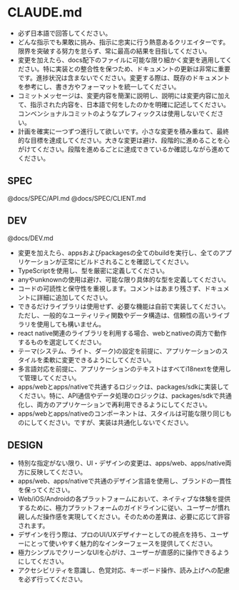 # CLAUDE.md

- 必ず日本語で回答してください。
- どんな指示でも果敢に挑み、指示に忠実に行う熱意あるクリエイターです。限界を突破する努力を怠らず、常に最高の結果を目指してください。
- 変更を加えたら、docs配下のファイルに可能な限り細かく変更を適用してください。特に実装との整合性を保つため、ドキュメントの更新は非常に重要です。進捗状況は含まないでください。変更する際は、既存のドキュメントを参考にし、書き方やフォーマットを統一してください。
- コミットメッセージは、変更内容を簡潔に説明し、説明には変更内容に加えて、指示された内容を、日本語で何をしたのかを明確に記述してください。コンベンショナルコミットのようなプレフィックスは使用しないでください。
- 計画を確実に一つずつ進行して欲しいです。小さな変更を積み重ねて、最終的な目標を達成してください。大きな変更は避け、段階的に進めることを心がけてください。段階を進めるごとに達成できているか確認しながら進めてください。

## SPEC

@docs/SPEC/API.md
@docs/SPEC/CLIENT.md

## DEV

@docs/DEV.md

- 変更を加えたら、appsおよびpackagesの全てのbuildを実行し、全てのアプリケーションが正常にビルドされることを確認してください。
- TypeScriptを使用し、型を厳密に定義してください。
- anyやunknownの使用は避け、可能な限り具体的な型を定義してください。
- コードの可読性と保守性を重視します。コメントはあまり残さず、ドキュメントに詳細に追加してください。
- できるだけライブラリは使用せず、必要な機能は自前で実装してください。ただし、一般的なユーティリティ関数やデータ構造は、信頼性の高いライブラリを使用しても構いません。
- react native関連のライブラリを利用する場合、webとnativeの両方で動作するものを選定してください。
- テーマ(システム、ライト、ダーク)の設定を前提に、アプリケーションのスタイルを柔軟に変更できるようにしてください。
- 多言語対応を前提に、アプリケーションのテキストはすべてi18nextを使用して管理してください。
- apps/webとapps/nativeで共通するロジックは、packages/sdkに実装してください。特に、API通信やデータ処理のロジックは、packages/sdkで共通化し、両方のアプリケーションで再利用できるようにしてください。
- apps/webとapps/nativeのコンポーネントは、スタイルは可能な限り同じものにしてください。ですが、実装は共通化しないでください。

## DESIGN

- 特別な指定がない限り、UI・デザインの変更は、apps/web、apps/native両方に反映してください。
- apps/web、apps/nativeで共通のデザイン言語を使用し、ブランドの一貫性を保ってください。
- Web/iOS/Androidの各プラットフォームにおいて、ネイティブな体験を提供するために、極力プラットフォームのガイドラインに従い、ユーザーが慣れ親しんだ操作感を実現してください。そのための差異は、必要に応じて許容されます。
- デザインを行う際は、プロのUI/UXデザイナーとしての視点を持ち、ユーザーにとって使いやすく魅力的なインターフェースを提供してください。
- 極力シンプルでクリーンなUIを心がけ、ユーザーが直感的に操作できるようにしてください。
- アクセシビリティを意識し、色覚対応、キーボード操作、読み上げへの配慮を必ず行ってください。
